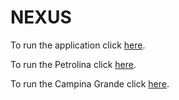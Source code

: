 # NEXUS

To run the application click [here](https://flameuss.github.io/nexus/aplicacao/index.html).

To run the Petrolina click [here](https://flameuss.github.io/nexus/Petrolina/petrolinaWebMap/index.html).

To run the Campina Grande click [here](https://flameuss.github.io/nexus/Queimadas/queimadasWebMap/index.html).